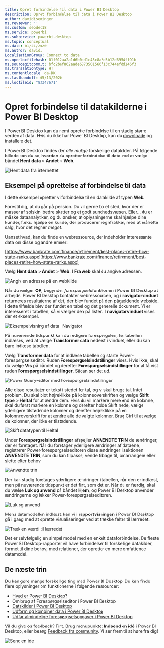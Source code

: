 ```yaml
---
title: Opret forbindelse til data i Power BI Desktop
description: Opret forbindelse til data i Power BI Desktop
author: davidiseminger
ms.reviewer: ''
ms.custom: seodec18
ms.service: powerbi
ms.subservice: powerbi-desktop
ms.topic: conceptual
ms.date: 01/21/2020
ms.author: davidi
LocalizationGroup: Connect to data
ms.openlocfilehash: 01f012aa2a1d6b0cd1c45c8a2c5b12d6954ff91b
ms.sourcegitcommit: bfc2baf862aade6873501566f13c744efdd146f3
ms.translationtype: HT
ms.contentlocale: da-DK
ms.lasthandoff: 05/13/2020
ms.locfileid: "83347671"
---
```

# <a name="connect-to-data-sources-in-power-bi-desktop"></a>Opret forbindelse til datakilderne i Power BI Desktop

I Power BI Desktop kan du nemt oprette forbindelse til en stadig større verden af data. Hvis du ikke har Power BI Desktop, kan du [downloade](https://go.microsoft.com/fwlink/?LinkID=521662) og installere det.

I Power BI Desktop findes der *alle mulige* forskellige datakilder. På følgende billede kan du se, hvordan du opretter forbindelse til data ved at vælge båndet **Hent data**  > **Andet** > **Web**.

![Hent data fra internettet](media/desktop-connect-to-data/get-data-from-the-web.png)

## <a name="example-of-connecting-to-data"></a>Eksempel på oprettelse af forbindelse til data

I dette eksempel opretter vi forbindelse til en datakilde af typen **Web**.

Forestil dig, at du går på pension. Du vil gerne bo et sted, hvor der er masser af solskin, bedre skatter og et godt sundhedsvæsen. Eller… du er måske dataanalytiker, og du ønsker, at oplysningerne skal hjælpe dine kunder, f.eks. hjælpe en kunde, der producerer regnfrakker, med at målrette salg, hvor det regner *meget*.

Uanset hvad, kan du finde en webressource, der indeholder interessante data om disse og andre emner:

[https://www.bankrate.com/finance/retirement/best-places-retire-how-state-ranks.aspx](https://www.bankrate.com/finance/retirement/best-places-retire-how-state-ranks.aspx)

Vælg **Hent data** > **Andet** > **Web**. I **Fra web** skal du angive adressen.

![Angiv en adresse på en webkilde](media/desktop-connect-to-data/connecttodata_3.png)

Når du vælger **OK**, begynder *forespørgsel*sfunktionen i Power BI Desktop at arbejde. Power BI Desktop kontakter webressourcen, og i **navigatorvinduet** returneres resultaterne af det, der blev fundet på den pågældende webside. I dette tilfælde blev der fundet en tabel og det generelle dokument. Vi er interesseret i tabellen, så vi vælger den på listen. I **navigatorvinduet** vises der et eksempel.

![Eksempelvisning af data i Navigator](media/desktop-connect-to-data/datasources_fromnavigatordialog.png)

På nuværende tidspunkt kan du redigere forespørgslen, før tabellen indlæses, ved at vælge **Transformer data** nederst i vinduet, eller du kan bare indlæse tabellen.

Vælg **Transformer data** for at indlæse tabellen og starte Power-forespørgselseditor. Ruden **Forespørgselsindstillinger** vises. Hvis ikke, skal du vælge **Vis** på båndet og derefter **Forespørgselsindstillinger** for at få vist ruden **Forespørgselsindstillinger**. Sådan ser det ud.

![Power Query-editor med Forespørgselsindstillinger](media/desktop-connect-to-data/designer_gsg_editquery.png)

Alle disse resultater er tekst i stedet for tal, og vi skal bruge tal. Intet problem. Du skal blot højreklikke på kolonneoverskriften og vælge **Skift type**  > **Heltal** for at ændre dem. Hvis du vil markere mere end én kolonne, skal du først markere en kolonne og derefter holde Skift nede, vælge yderligere tilstødende kolonner og derefter højreklikke på en kolonneoverskrift for at ændre alle de valgte kolonner. Brug Ctrl til at vælge de kolonner, der ikke er tilstødende.

![Skift datatypen til Heltal](media/desktop-connect-to-data/designer_gsg_changedatatype.png)

Under **Forespørgselsindstillinger** afspejler **ANVENDTE TRIN** de ændringer, der er foretaget. Når du foretager yderligere ændringer af dataene, registrerer Power-forespørgselseditoren disse ændringer i sektionen **ANVENDTE TRIN**, som du kan tilpasse, vende tilbage til, omarrangere eller slette efter behov.

![Anvendte trin](media/desktop-connect-to-data/designer_gsg_appliedsteps_changedtype.png)

Der kan stadig foretages yderligere ændringer i tabellen, når den er indlæst, men på nuværende tidspunkt er det fint, som det er. Når du er færdig, skal du vælge **Luk og anvend** på båndet **Hjem**, og Power BI Desktop anvender ændringerne og lukker Power-forespørgselseditoren.

![Luk og anvend](media/desktop-connect-to-data/connecttodata_closenload.png)

Mens datamodellen indlæst, kan vi i **rapportvisningen** i Power BI Desktop gå i gang med at oprette visualiseringer ved at trække felter til lærredet.

![Træk en værdi til lærredet](media/desktop-connect-to-data/connecttodata_dragontoreportview.png)

Det er selvfølgelig en simpel model med en enkelt dataforbindelse. De fleste Power BI Desktop-rapporter vil have forbindelser til forskellige datakilder, formet til dine behov, med relationer, der opretter en mere omfattende datamodel.

## <a name="next-steps"></a>De næste trin
Du kan gøre mange forskellige ting med Power BI Desktop. Du kan finde flere oplysninger om funktionerne i følgende ressourcer:

* [Hvad er Power BI Desktop?](../fundamentals/desktop-what-is-desktop.md)
* [Om brug af Forespørgselseditor i Power BI Desktop](../transform-model/desktop-query-overview.md)
* [Datakilder i Power BI Desktop](desktop-data-sources.md)
* [Udform og kombiner data i Power BI Desktop](desktop-shape-and-combine-data.md)
* [Udfør almindelige forespørgselsopgaver i Power BI Desktop](../transform-model/desktop-common-query-tasks.md)   

Vil du give os feedback? Fint. Brug menupunktet **Indsend en idé** i Power BI Desktop, eller besøg [Feedback fra community](https://community.powerbi.com/t5/Community-Feedback/bd-p/community-feedback). Vi ser frem til at høre fra dig!

![Send en ide](media/desktop-connect-to-data/sendfeedback.png)
